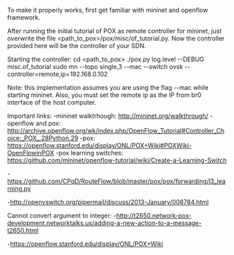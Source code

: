To make it properly works, first get familiar with mininet and openflow framework.

After running the initial tutorial of POX as remote controller for mininet, just overwrite the file
<path_to_pox>/pox/misc/of_tutorial.py. Now the controller provided here will be the controller of your
SDN.

Starting the controller:
cd <path_to_pox>
./pox.py log.level --DEBUG misc.of_tutorial
sudo mn --topo single,3 --mac --switch ovsk --controller=remote,ip=192.168.0.102

Note: this implementation assumes you are using the flag --mac while starting mininet.
Also, you must set the remote ip as the IP from br0 interface of the host computer.


Important links:
-mininet walktrhough: http://mininet.org/walkthrough/
-openflow and pox: http://archive.openflow.org/wk/index.php/OpenFlow_Tutorial#Controller_Choice:_POX_.28Python.29
-pox: https://openflow.stanford.edu/display/ONL/POX+Wiki#POXWiki-OpenFlowinPOX
-pox learning switches: https://github.com/mininet/openflow-tutorial/wiki/Create-a-Learning-Switch

-https://github.com/CPqD/RouteFlow/blob/master/pox/pox/forwarding/l3_learning.py

-http://openvswitch.org/pipermail/discuss/2013-January/008784.html

Cannot convert argument to integer:
-http://t2650.network-pox-development.networktalks.us/adding-a-new-action-to-a-message-t2650.html

-https://openflow.stanford.edu/display/ONL/POX+Wiki
